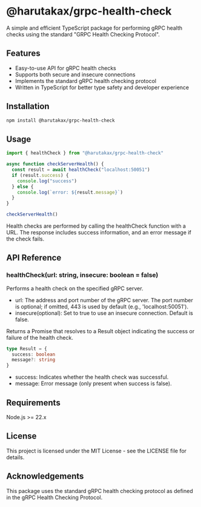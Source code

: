 # @harutakax/grpc-health-check

A simple and efficient TypeScript package for performing gRPC health checks using the standard "GRPC Health Checking Protocol".

## Features

- Easy-to-use API for gRPC health checks
- Supports both secure and insecure connections
- Implements the standard gRPC health checking protocol
- Written in TypeScript for better type safety and developer experience

## Installation

```bash
npm install @harutakax/grpc-health-check
```

## Usage

```typescript
import { healthCheck } from "@harutakax/grpc-health-check"

async function checkServerHealth() {
  const result = await healthCheck("localhost:50051")
  if (result.success) {
    console.log("success")
  } else {
    console.log(`error: ${result.message}`)
  }
}

checkServerHealth()
```

Health checks are performed by calling the healthCheck function with a URL.
The response includes success information, and an error message if the check fails.

## API Reference

### healthCheck(url: string, insecure: boolean = false)

Performs a health check on the specified gRPC server.

- url: The address and port number of the gRPC server. The port number is optional; if omitted, 443 is used by default (e.g., 'localhost:50051').
- insecure(optional): Set to true to use an insecure connection. Default is false.

Returns a Promise that resolves to a Result object indicating the success or failure of the health check.

```typescript
type Result = {
  success: boolean
  message?: string
}
```

- success: Indicates whether the health check was successful.
- message: Error message (only present when success is false).

## Requirements

Node.js >= 22.x

## License

This project is licensed under the MIT License - see the LICENSE file for details.

## Acknowledgements

This package uses the standard gRPC health checking protocol as defined in the gRPC Health Checking Protocol.
